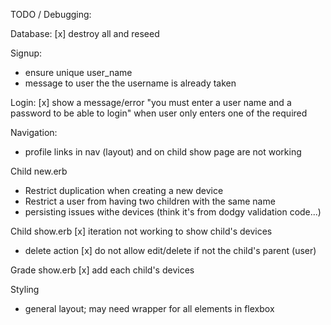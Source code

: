 TODO / Debugging:

Database:
[x] destroy all and reseed

Signup:
- ensure unique user_name
- message to user the the username is already taken

Login: 
[x] show a message/error "you must enter a user name and a password to be able to login" when user only enters one of the required

Navigation:
- profile links in nav (layout) and on child show page are not working

Child new.erb
- Restrict duplication when creating a new device 
- Restrict a user from having two children with the same name
- persisting issues withe devices (think it's from dodgy validation code...)

Child show.erb
[x] iteration not working to show child's devices 
- delete action
[x] do not allow edit/delete if not the child's parent (user)

Grade show.erb
[x] add each child's devices

Styling
- general layout; may need wrapper for all elements in flexbox
